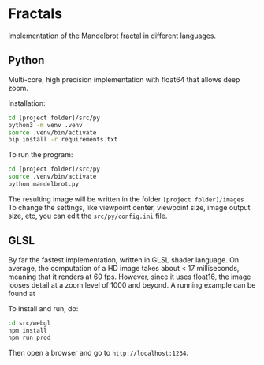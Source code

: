 # Fractals

Implementation of the Mandelbrot fractal in different languages.



## Python

Multi-core, high precision implementation with float64 that allows deep zoom.

Installation:

```sh
cd [project folder]/src/py
python3 -m venv .venv
source .venv/bin/activate
pip install -r requirements.txt
```

To run the program:

```sh
cd [project folder]/src/py
source .venv/bin/activate
python mandelbrot.py
```

The resulting image will be written in the folder `[project folder]/images` . To change the settings, like viewpoint center, viewpoint size, image output size, etc, you can edit the `src/py/config.ini` file.



## GLSL

By far the fastest implementation, written in GLSL shader language. On average, the computation of a HD image takes about < 17 milliseconds, meaning that it renders at 60 fps. However, since it uses float16, the image looses detail at a zoom level of 1000 and beyond. A running example can be found at 

[blitzblit.com]: https://www.blitzblit.com



To install and run, do:

```sh
cd src/webgl
npm install
npm run prod
```

Then open a browser and go to `http://localhost:1234`.



